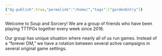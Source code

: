```yaml
---
{"dg-publish":true,"permalink":"/home/","tags":["gardenEntry"]}
---
```


Welcome to Soup and Sorcery! We are a group of friends who have been playing TTTPGs together every week since 2018. 

Our group has unique situation where nearly all of us run games. Instead of a “forever DM,” we have a rotation between several active campaigns in several original game settings.